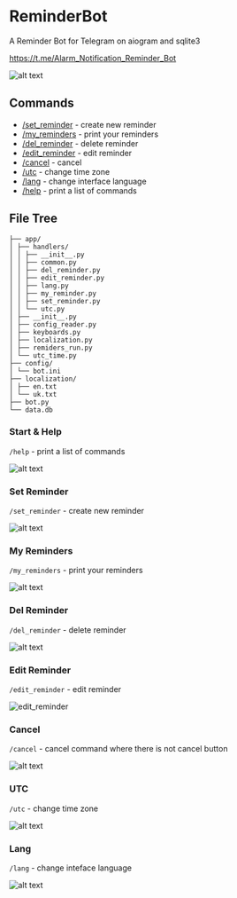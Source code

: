 # ReminderBot
A Reminder Bot for Telegram on aiogram and sqlite3

https://t.me/Alarm_Notification_Reminder_Bot

 ![alt text](https://i.imgur.com/JtcHwix.png)

## Commands
- [/set_reminder](https://github.com/coder8jedi/ReminderBot#set-reminder) - create new reminder
- [/my_reminders](https://github.com/coder8jedi/ReminderBot#my-reminders) - print your reminders
- [/del_reminder](https://github.com/coder8jedi/ReminderBot#del-reminder) - delete reminder
- [/edit_reminder](https://github.com/coder8jedi/ReminderBot#edit-reminder) - edit reminder
- [/cancel](https://github.com/coder8jedi/ReminderBot#cancel) - cancel
- [/utc](https://github.com/coder8jedi/ReminderBot#utc) - change time zone
- [/lang](https://github.com/coder8jedi/ReminderBot#lang) - change interface language
- [/help](https://github.com/coder8jedi/ReminderBot#start--help) - print a list of commands

## File Tree
```
├── app/
│ ├── handlers/
│ │ ├── __init__.py
│ │ ├── common.py
│ │ ├── del_reminder.py
│ │ ├── edit_reminder.py
│ │ ├── lang.py
│ │ ├── my_reminder.py
│ │ ├── set_reminder.py
│ │ └── utc.py
│ ├── __init__.py
│ ├── config_reader.py
│ ├── keyboards.py
│ ├── localization.py
│ ├── remiders_run.py
│ └── utc_time.py
├── config/
│ └── bot.ini
├── localization/
│ ├── en.txt
│ └── uk.txt
├── bot.py
└── data.db
```

### Start & Help
```/help``` - print a list of commands

![alt text](https://i.imgur.com/Ywc05uW.gif)

### Set Reminder
```/set_reminder``` - create new reminder

![alt text](https://i.imgur.com/aEQz8Bo.gif)

### My Reminders
```/my_reminders``` - print your reminders

![alt text](https://i.imgur.com/cfiUfYH.gif)

### Del Reminder
```/del_reminder``` - delete reminder

![alt text](https://i.imgur.com/t9HFkdK.gif)

### Edit Reminder
```/edit_reminder``` - edit reminder

![edit_reminder](https://i.imgur.com/rlpcEiu.gif)

### Cancel
```/cancel``` - cancel command where there is not cancel button

![alt text](https://i.imgur.com/yZcm9JC.gif)

### UTC
```/utc``` - change time zone

![alt text](https://i.imgur.com/gPGvsKA.gif)

### Lang
```/lang``` - change inteface language

![alt text](https://i.imgur.com/5irLaIq.gif)
